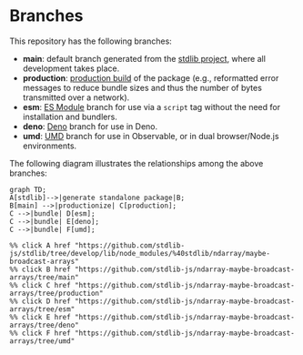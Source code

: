 <!--

@license Apache-2.0

Copyright (c) 2022 The Stdlib Authors.

Licensed under the Apache License, Version 2.0 (the "License");
you may not use this file except in compliance with the License.
You may obtain a copy of the License at

    http://www.apache.org/licenses/LICENSE-2.0

Unless required by applicable law or agreed to in writing, software
distributed under the License is distributed on an "AS IS" BASIS,
WITHOUT WARRANTIES OR CONDITIONS OF ANY KIND, either express or implied.
See the License for the specific language governing permissions and
limitations under the License.

-->

# Branches

This repository has the following branches:

-   **main**: default branch generated from the [stdlib project][stdlib-url], where all development takes place.
-   **production**: [production build][production-url] of the package (e.g., reformatted error messages to reduce bundle sizes and thus the number of bytes transmitted over a network).
-   **esm**: [ES Module][esm-url] branch for use via a `script` tag without the need for installation and bundlers.
-   **deno**: [Deno][deno-url] branch for use in Deno.
-   **umd**: [UMD][umd-url] branch for use in Observable, or in dual browser/Node.js environments.

The following diagram illustrates the relationships among the above branches:

```mermaid
graph TD;
A[stdlib]-->|generate standalone package|B;
B[main] -->|productionize| C[production];
C -->|bundle| D[esm];
C -->|bundle| E[deno];
C -->|bundle| F[umd];

%% click A href "https://github.com/stdlib-js/stdlib/tree/develop/lib/node_modules/%40stdlib/ndarray/maybe-broadcast-arrays"
%% click B href "https://github.com/stdlib-js/ndarray-maybe-broadcast-arrays/tree/main"
%% click C href "https://github.com/stdlib-js/ndarray-maybe-broadcast-arrays/tree/production"
%% click D href "https://github.com/stdlib-js/ndarray-maybe-broadcast-arrays/tree/esm"
%% click E href "https://github.com/stdlib-js/ndarray-maybe-broadcast-arrays/tree/deno"
%% click F href "https://github.com/stdlib-js/ndarray-maybe-broadcast-arrays/tree/umd"
```

[stdlib-url]: https://github.com/stdlib-js/stdlib/tree/develop/lib/node_modules/%40stdlib/ndarray/maybe-broadcast-arrays
[production-url]: https://github.com/stdlib-js/ndarray-maybe-broadcast-arrays/tree/production
[deno-url]: https://github.com/stdlib-js/ndarray-maybe-broadcast-arrays/tree/deno
[umd-url]: https://github.com/stdlib-js/ndarray-maybe-broadcast-arrays/tree/umd
[esm-url]: https://github.com/stdlib-js/ndarray-maybe-broadcast-arrays/tree/esm